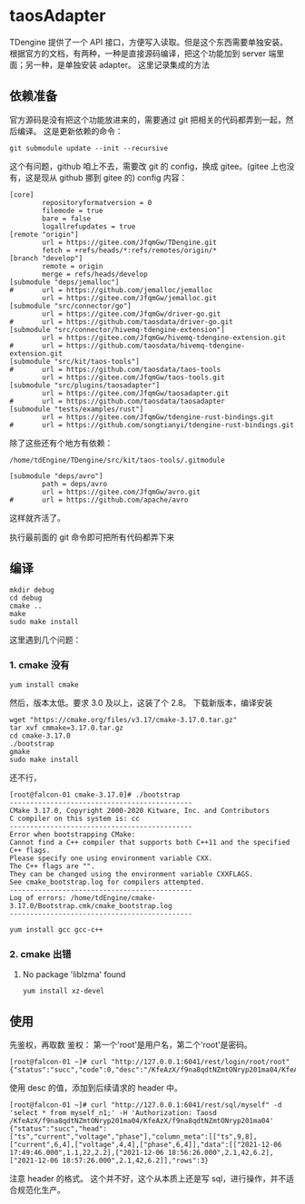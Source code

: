 # taosAdapter

TDengine 提供了一个 API 接口，方便写入读取。但是这个东西需要单独安装。
根据官方的文档，有两种，一种是直接源码编译，把这个功能加到 server 端里面；另一种，是单独安装 adapter。
这里记录集成的方法

## 依赖准备

官方源码是没有把这个功能放进来的，需要通过 git 把相关的代码都弄到一起，然后编译。
这是更新依赖的命令：

```git
git submodule update --init --recursive
```

这个有问题，github 咱上不去，需要改 git 的 config，换成 gitee。(gitee 上也没有，这是现从 github 挪到 gitee 的)
config 内容：

```git
[core]
        repositoryformatversion = 0
        filemode = true
        bare = false
        logallrefupdates = true
[remote "origin"]
        url = https://gitee.com/JfqmGw/TDengine.git
        fetch = +refs/heads/*:refs/remotes/origin/*
[branch "develop"]
        remote = origin
        merge = refs/heads/develop
[submodule "deps/jemalloc"]
#       url = https://github.com/jemalloc/jemalloc
        url = https://gitee.com/JfqmGw/jemalloc.git
[submodule "src/connector/go"]
        url = https://gitee.com/JfqmGw/driver-go.git
#       url = https://github.com/taosdata/driver-go.git
[submodule "src/connector/hivemq-tdengine-extension"]
        url = https://gitee.com/JfqmGw/hivemq-tdengine-extension.git
#       url = https://github.com/taosdata/hivemq-tdengine-extension.git
[submodule "src/kit/taos-tools"]
#       url = https://github.com/taosdata/taos-tools
        url = https://gitee.com/JfqmGw/taos-tools.git
[submodule "src/plugins/taosadapter"]
        url = https://gitee.com/JfqmGw/taosadapter.git
#       url = https://github.com/taosdata/taosadapter
[submodule "tests/examples/rust"]
        url = https://gitee.com/JfqmGw/tdengine-rust-bindings.git
#       url = https://github.com/songtianyi/tdengine-rust-bindings.git
```

除了这些还有个地方有依赖：

```
/home/tdEngine/TDengine/src/kit/taos-tools/.gitmodule
```

```git
[submodule "deps/avro"]
        path = deps/avro
        url = https://gitee.com/JfqmGw/avro.git
#       url = https://github.com/apache/avro
```

这样就齐活了。

执行最前面的 git 命令即可把所有代码都弄下来

## 编译

```
mkdir debug
cd debug
cmake ..
make
sudo make install
```

这里遇到几个问题：

### 1. cmake 没有

```
yum install cmake
```

然后，版本太低。要求 3.0 及以上，这装了个 2.8。
下载新版本，编译安装

```
wget "https://cmake.org/files/v3.17/cmake-3.17.0.tar.gz"
tar xvf cmmake=3.17.0.tar.gz
cd cmake-3.17.0
./bootstrap
gmake
sudo make install
```

还不行，

```shell
[root@falcon-01 cmake-3.17.0]# ./bootstrap
---------------------------------------------
CMake 3.17.0, Copyright 2000-2020 Kitware, Inc. and Contributors
C compiler on this system is: cc
---------------------------------------------
Error when bootstrapping CMake:
Cannot find a C++ compiler that supports both C++11 and the specified C++ flags.
Please specify one using environment variable CXX.
The C++ flags are "".
They can be changed using the environment variable CXXFLAGS.
See cmake_bootstrap.log for compilers attempted.
---------------------------------------------
Log of errors: /home/tdEngine/cmake-3.17.0/Bootstrap.cmk/cmake_bootstrap.log
---------------------------------------------
```

```
yum install gcc gcc-c++
```

### 2. cmake 出错

1. No package 'liblzma' found
   ```
   yum install xz-devel
   ```

## 使用

先鉴权，再取数
鉴权：
第一个'root'是用户名，第二个'root'是密码。

```shell
[root@falcon-01 ~]# curl "http://127.0.0.1:6041/rest/login/root/root"
{"status":"succ","code":0,"desc":"/KfeAzX/f9na8qdtNZmtONryp201ma04/KfeAzX/f9na8qdtNZmtONryp201ma04"}
```

使用 desc 的值，添加到后续请求的 header 中。

```shell
[root@falcon-01 ~]# curl "http://127.0.0.1:6041/rest/sql/myself" -d 'select * from myself_n1;' -H 'Authorization: Taosd /KfeAzX/f9na8qdtNZmtONryp201ma04/KfeAzX/f9na8qdtNZmtONryp201ma04'
{"status":"succ","head":["ts","current","voltage","phase"],"column_meta":[["ts",9,8],["current",6,4],["voltage",4,4],["phase",6,4]],"data":[["2021-12-06 17:49:46.000",1.1,22,2.2],["2021-12-06 18:56:26.000",2.1,42,6.2],["2021-12-06 18:57:26.000",2.1,42,6.2]],"rows":3}
```

注意 header 的格式。
这个并不好，这个从本质上还是写 sql，进行操作，并不适合规范化生产。
